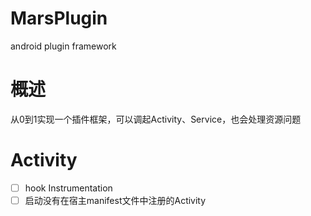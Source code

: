 # MarsPlugin
android plugin framework

# 概述
从0到1实现一个插件框架，可以调起Activity、Service，也会处理资源问题

# Activity
- [ ] hook Instrumentation
- [ ] 启动没有在宿主manifest文件中注册的Activity
